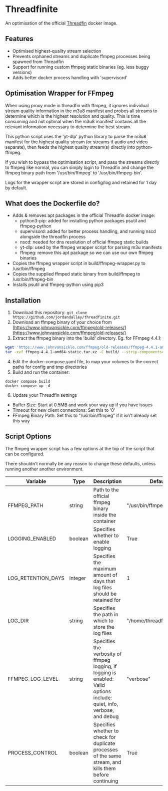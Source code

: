 # Threadfinite
An optimisation of the official [Threadfin](https://github.com/Threadfin/Threadfin) docker image.

## Features

- Optimised highest-quality stream selection
- Prevents orphaned streams and duplicate ffmpeg processes being spawned from Threadfin
- Support for running custom ffmpeg static binaries (eg. less buggy versions)
- Adds better docker process handling with 'supervisord'

## Optimisation Wrapper for FFmpeg

When using proxy mode in threadfin with ffmpeg, it ignores individual stream quality information in the m3u8 manifest and probes all streams to determine which is the highest resolution and quality. This is time consuming and not optimal when the m3u8 manifest contains all the relevant information necessary to determine the best stream.

This python script uses the 'yt-dlp' python library to parse the m3u8 manifest for the highest quality stream (or streams if audio and video separate), then feeds the highest quality stream(s) directly into python-ffmpeg.

If you wish to bypass the optimisation script, and pass the streams directly to ffmpeg like normal, you can simply login to Threadfin and change the ffmpeg binary path from '/usr/bin/ffmpeg' to '/usr/bin/ffmpeg-bin'.

Logs for the wrapper script are stored in config/log and retained for 1 day by default.

## What does the Dockerfile do?

- Adds & removes apt packages in the official Threadfin docker image:
  - python3-pip: added for installing python packages psutil and ffmpeg-python
  - supervisord: added for better process handling, and running nscd alongside the threadfin process
  - nscd: needed for dns resolution of official ffmpeg static builds
  - yt-dlp: used by the ffmpeg wrapper script for parsing m3u manifests
  - ffmpeg: remove this apt package so we can use our own ffmpeg binaries
- Copies the ffmpeg wrapper script in build/ffmpeg-wrapper.py to /usr/bin/ffmpeg
- Copies the supplied ffmped static binary from build/ffmpeg to /usr/bin/ffmpeg-bin
- Installs psutil and ffmpeg-python using pip3

## Installation

1. Download this repository: ```git clone https://github.com/jordandalley/threadfinite.git```
3. Download an ffmpeg binary of your choice from [https://www.johnvansickle.com/ffmpeg/old-releases/](https://www.johnvansickle.com/ffmpeg/old-releases/)
4. Extract the ffmpeg binary into the 'build' directory. Eg. for FFmpeg 4.4.1:
```bash
wget 'https://www.johnvansickle.com/ffmpeg/old-releases/ffmpeg-4.4.1-amd64-static.tar.xz'
tar -xvf ffmpeg-4.4.1-amd64-static.tar.xz -C build/ --strip-components=1 --wildcards '*/ffmpeg'
```
4. Edit the docker-compose.yaml file, to map your volumes to the correct paths for config and tmp directories
5. Build and run the container:
```
docker compose build
docker compose up -d
```
6. Update your Threadfin settings
  - Buffer Size: Start at 0.5MB and work your way up if you have issues
  - Timeout for new client connections: Set this to '0'
  - FFmpeg Binary Path: Set this to "/usr/bin/ffmpeg" if it isn't already set this way

## Script Options

The ffmpeg wrapper script has a few options at the top of the script that can be configured.

There shouldn't normally be any reason to change these defaults, unless running another another environment.

| Variable | Type | Description | Default |
| --- | --- | --- | --- | 
| FFMPEG_PATH | string | Path to the official ffmpeg binary inside the container | "/usr/bin/ffmpeg-bin" |
| LOGGING_ENABLED | boolean | Specifies whether to enable logging | True |
| LOG_RETENTION_DAYS | integer | Specifies the maximum amount of days that log files should be retained for | 1 |
| LOG_DIR | string | Specifies the path in which to store the log files | "/home/threadfin/conf/log" |
| FFMPEG_LOG_LEVEL | string | Specifies the verbosity of ffmpeg logging, if logging is enabled: Valid options include: quiet, info, verbose, and debug | "verbose" |
| PROCESS_CONTROL | boolean | Specifies whether to check for duplicate processes of the same stream, and kills them before continuing | True |

